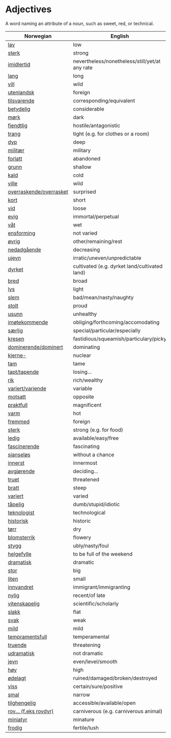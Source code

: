 # Adjectives

A word naming an attribute of a noun, such as sweet, red, or technical.

| Norwegian | English |
| --- | --- |
| [lav](https://www.ordnett.no/search?language=no&phrase=lav) | low |
| [sterk](https://www.ordnett.no/search?language=no&phrase=sterk) | strong |
| [imidlertid](https://www.ordnett.no/search?language=no&phrase=imidlertid) | nevertheless/nonetheless/still/yet/at any rate |
| [lang](https://www.ordnett.no/search?language=no&phrase=lang) | long |
| [vill](https://www.ordnett.no/search?language=no&phrase=vill) | wild |
| [utenlandsk](https://www.ordnett.no/search?language=no&phrase=utenlandsk) | foreign |
| [tilsvarende](https://www.ordnett.no/search?language=no&phrase=tilsvarende) | corresponding/equivalent |
| [betydelig](https://www.ordnett.no/search?language=no&phrase=betydelig) | considerable |
| [mørk](https://www.ordnett.no/search?language=no&phrase=mørk) | dark |
| [fiendtlig](https://www.ordnett.no/search?language=no&phrase=fiendtlig) | hostile/antagonistic |
| [trang](https://www.ordnett.no/search?language=no&phrase=trang) | tight (e.g. for clothes or a room) |
| [dyp](https://www.ordnett.no/search?language=no&phrase=dyp) | deep |
| [militær](https://www.ordnett.no/search?language=no&phrase=militær) | military |
| [forlatt](https://www.ordnett.no/search?language=no&phrase=forlatt) | abandoned |
| [grunn](https://www.ordnett.no/search?language=no&phrase=grunn) | shallow |
| [kald](https://www.ordnett.no/search?language=no&phrase=kald) | cold |
| [ville](https://www.ordnett.no/search?language=no&phrase=ville) | wild |
| [overraskende/overrasket](https://www.ordnett.no/search?language=no&phrase=overraskende/overrasket) | surprised |
| [kort](https://www.ordnett.no/search?language=no&phrase=kort) | short |
| [vid](https://www.ordnett.no/search?language=no&phrase=vid) | loose |
| [evig](https://www.ordnett.no/search?language=no&phrase=evig) | immortal/perpetual |
| [våt](https://www.ordnett.no/search?language=no&phrase=våt) | wet |
| [ensforming](https://www.ordnett.no/search?language=no&phrase=ensforming) | not varied |
| [øvrig](https://www.ordnett.no/search?language=no&phrase=øvrig) | other/remaining/rest |
| [nedadgående](https://www.ordnett.no/search?language=no&phrase=nedadgående) | decreasing |
| [ujevn](https://www.ordnett.no/search?language=no&phrase=ujevn) | irratic/uneven/unpredictable |
| [dyrket](https://www.ordnett.no/search?language=no&phrase=dyrket) | cultivated (e.g. dyrket land/cultivated land) |
| [bred](https://www.ordnett.no/search?language=no&phrase=bred) | broad |
| [lys](https://www.ordnett.no/search?language=no&phrase=lys) | light |
| [slem](https://www.ordnett.no/search?language=no&phrase=slem) | bad/mean/nasty/naughty |
| [stolt](https://www.ordnett.no/search?language=no&phrase=stolt) | proud |
| [usunn](https://www.ordnett.no/search?language=no&phrase=usunn) | unhealthy |
| [imøtekommende](https://www.ordnett.no/search?language=no&phrase=imøtekommende) | obliging/forthcoming/accomodating |
| [særlig](https://www.ordnett.no/search?language=no&phrase=særlig) | special/particular/especially |
| [kresen](https://www.ordnett.no/search?language=no&phrase=kresen) | fastidious/squeamish/particulary/picky |
| [dominerende/dominert](https://www.ordnett.no/search?language=no&phrase=dominerende/dominert) | dominating |
| [kjerne-](https://www.ordnett.no/search?language=no&phrase=kjerne-) | nuclear |
| [tam](https://www.ordnett.no/search?language=no&phrase=tam) | tame |
| [tapt/tapende](https://www.ordnett.no/search?language=no&phrase=tapt/tapende) | losing... |
| [rik](https://www.ordnett.no/search?language=no&phrase=rik) | rich/wealthy |
| [variert/variende](https://www.ordnett.no/search?language=no&phrase=variert/variende) | variable |
| [motsatt](https://www.ordnett.no/search?language=no&phrase=motsatt) | opposite |
| [praktfull](https://www.ordnett.no/search?language=no&phrase=praktfull) | magnificent |
| [varm](https://www.ordnett.no/search?language=no&phrase=varm) | hot |
| [fremmed](https://www.ordnett.no/search?language=no&phrase=fremmed) | foreign |
| [sterk](https://www.ordnett.no/search?language=no&phrase=sterk) | strong (e.g. for food) |
| [ledig](https://www.ordnett.no/search?language=no&phrase=ledig) | available/easy/free |
| [fascinerende](https://www.ordnett.no/search?language=no&phrase=fascinerende) | fascinating |
| [sjanseløs](https://www.ordnett.no/search?language=no&phrase=sjanseløs) | without a chance |
| [innerst](https://www.ordnett.no/search?language=no&phrase=innerst) | innermost |
| [avgjørende](https://www.ordnett.no/search?language=no&phrase=avgjørende) | deciding... |
| [truet](https://www.ordnett.no/search?language=no&phrase=truet) | threatened |
| [bratt](https://www.ordnett.no/search?language=no&phrase=bratt) | steep |
| [variert](https://www.ordnett.no/search?language=no&phrase=variert) | varied |
| [tåpelig](https://www.ordnett.no/search?language=no&phrase=tåpelig) | dumb/stupid/idiotic |
| [teknologist](https://www.ordnett.no/search?language=no&phrase=teknologist) | technological |
| [historisk](https://www.ordnett.no/search?language=no&phrase=historisk) | historic |
| [tørr](https://www.ordnett.no/search?language=no&phrase=tørr) | dry |
| [blomsterrik](https://www.ordnett.no/search?language=no&phrase=blomsterrik) | flowery |
| [stygg](https://www.ordnett.no/search?language=no&phrase=stygg) | ubly/nasty/foul |
| [helgefylle](https://www.ordnett.no/search?language=no&phrase=helgefylle) | to be full of the weekend |
| [dramatisk](https://www.ordnett.no/search?language=no&phrase=dramatisk) | dramatic |
| [stor](https://www.ordnett.no/search?language=no&phrase=stor) | big |
| [liten](https://www.ordnett.no/search?language=no&phrase=liten) | small |
| [innvandret](https://www.ordnett.no/search?language=no&phrase=innvandret) | immigrant/immigranting |
| [nylig](https://www.ordnett.no/search?language=no&phrase=nylig) | recent/of late |
| [vitenskapelig](https://www.ordnett.no/search?language=no&phrase=vitenskapelig) | scientific/scholarly |
| [slakk](https://www.ordnett.no/search?language=no&phrase=slakk) | flat |
| [svak](https://www.ordnett.no/search?language=no&phrase=svak) | weak |
| [mild](https://www.ordnett.no/search?language=no&phrase=mild) | mild |
| [tempramentsfull](https://www.ordnett.no/search?language=no&phrase=tempramentsfull) | temperamental |
| [truende](https://www.ordnett.no/search?language=no&phrase=truende) | threatening |
| [udramatisk](https://www.ordnett.no/search?language=no&phrase=udramatisk) | not dramatic |
| [jevn](https://www.ordnett.no/search?language=no&phrase=jevn) | even/level/smooth |
| [høy](https://www.ordnett.no/search?language=no&phrase=høy) | high |
| [ødelagt](https://www.ordnett.no/search?language=no&phrase=ødelagt) | ruined/damaged/broken/destroyed |
| [viss](https://www.ordnett.no/search?language=no&phrase=viss) | certain/sure/positive |
| [smal](https://www.ordnett.no/search?language=no&phrase=smal) | narrow |
| [tilghengelig](https://www.ordnett.no/search?language=no&phrase=tilghengelig) | accessible/available/open |
| [rov... (f.eks rovdyr)](https://www.ordnett.no/search?language=no&phrase=rov...%20(f.eks%20rovdyr)) | carniverous (e.g. carniverous animal) |
| [miniatyr](https://www.ordnett.no/search?language=no&phrase=miniatyr) | minature |
| [frodig](https://www.ordnett.no/search?language=no&phrase=frodig) | fertile/lush |

